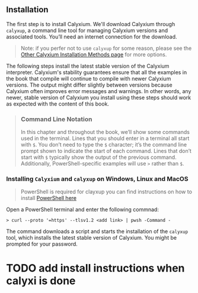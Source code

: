 ## Installation

The first step is to install Calyxium. We'll download Calyxium through `calyxup`, a command line tool for managing Calyxium versions and associated tools. You’ll need an internet connection for the download.

> Note: if you perfer not to use `calyxup` for some reason, please see the
> [Other Calyxium Installation Methods page](#) for more options.

The following steps install the latest stable version of the Calyxium interpreter. Calyxium's stability guarantees ensure that all the examples in the book that
compile will continue to compile with newer Calyxium versions. The output might
differ slightly between versions because Calyxium often improves error messages and
warnings. In other words, any newer, stable version of Calyxium you install using
these steps should work as expected with the content of this book.

> ### Command Line Notation
>
> In this chapter and throughout the book, we’ll show some commands used in the
> terminal. Lines that you should enter in a terminal all start with `$`. You
> don’t need to type the `$` character; it’s the command line prompt shown to
> indicate the start of each command. Lines that don’t start with `$` typically
> show the output of the previous command. Additionally, PowerShell-specific
> examples will use `>` rather than `$`.

### Installing `Calyxium` and `calyxup` on Windows, Linux and MacOS

> PowerShell is required for clayxup
> you can find instructions on how to install [PowerShell here](https://learn.microsoft.com/en-us/powershell/scripting/whats-new/migrating-from-windows-powershell-51-to-powershell-7?view=powershell-7.5)

Open a PowerShell terminal and enter the following commnad:

```console
> curl --proto '=https' --tlsv1.2 <add link> | pwsh -Command -
```
The command downloads a script and starts the installation of the `calyxup`
tool, which installs the latest stable version of Calyxium. You might be prompted
for your password.

# TODO add install instructions when calyxi is done 